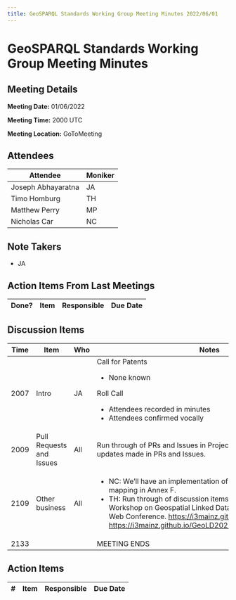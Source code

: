 ```yaml
---
title: GeoSPARQL Standards Working Group Meeting Minutes 2022/06/01
---
```

# GeoSPARQL Standards Working Group Meeting Minutes
## Meeting Details
**Meeting Date:** 01/06/2022

**Meeting Time:** 2000 UTC

**Meeting Location:** GoToMeeting  

## Attendees
| Attendee | Moniker |
| ---- | ---- |
| Joseph Abhayaratna | JA |
| Timo Homburg | TH |
| Matthew Perry | MP |
| Nicholas Car | NC |

## Note Takers
- JA

## Action Items From Last Meetings
| Done? | Item | Responsible | Due Date |
| ---- | ---- | ---- | --- |


## Discussion Items
| Time | Item | Who | Notes |
| ---- | ---- | ---- | ---- |
| 2007 | Intro | JA | Call for Patents<ul><li>None known</li></ul>Roll Call<ul><li>Attendees recorded in minutes</li><li>Attendees confirmed vocally</li></ul> |
| 2009 | Pull Requests and Issues | All | Run through of PRs and Issues in Project. All comments and updates made in PRs and Issues. |
| 2109 | Other business | All | <ul><li>NC: We’ll have an implementation of the CQL to GeoSPARQL mapping in Annex F.</li><li>TH: Run through of discussion items from the International Workshop on Geospatial Linked Data at the Extended Semantic Web Conference. https://i3mainz.github.io/GeoLD2022/ https://i3mainz.github.io/GeoLD2022/presentations/keynote.pdf</li></ul> |
| 2133 | | | MEETING ENDS |

## Action Items
| \# | Item | Responsible | Due Date |
| ---- | ---- | ---- | ---- |
